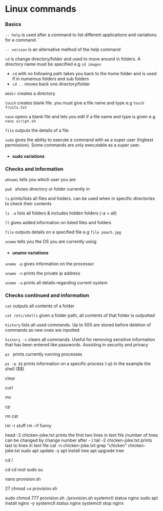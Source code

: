 # Linux commands 

### Basics 

```-- help``` is used after a command to list different applications and variations for a command. `

```-- version``` is an alternative method of the help command

```cd``` is change directory/folder and used to move around in folders. A directory name must be specified e.g ```cd images```
* ```cd``` with no following path takes you back to the home folder and is used if in numerous folders and sub folders
* ```cd ..``` moves back one directory/folder

```mkdir``` creates a directory 

```touch``` creates blank file. you must give a file name and type e.g ```touch fruits.txt```

```nano```  opens a blank file and lets you edit if a file name and type is given e.g ```nano script.sh```

```file``` outputs the details of a file


```sudo``` gives the ability to execute a command with as a super user (highest permission). Some commands are only executable as a super user.

* #### sudo variations 





### Checks and information


```whoami``` tells you which user you are

```pwd ``` shows directory or folder currently in

```ls``` prints/lists all files and folders. can be used when in specific directories to check their contents

```ls -a``` lists all folders & includes hidden folders (-a = all)

```ll``` gives added information on listed files and folders

```file``` outputs details on a specified file e.g ```file peach.jpg``` 

```uname``` tells you the OS you are currently using
 
* #### uname variations 

```uname -p```  gives information on the processor

```uname -n``` prints the private ip address

```uname -a``` prints all details regarding current system

### Checks continued and information 

```cat```  outputs all contents of a folder

```cat /etc/shells``` given a folder path, all contents of that folder is outputted

```history``` lists all used commands. Up to 500 are stored before deletion of commands as new ones are inputted

```history -c``` clears all commands. Useful for removing sensitive information that has been entered like passwords. Assisting in security and privacy
 
 ```ps ``` prints currently running processes

```ps -p $$``` prints information on a specific process (-p) in the example the shell ($$)



clear

curl

mv 

cp 
 
rm cat


rm -r stuff
rm -rf funny


head -2 chicken-joke.txt prints the first two lines in text file (number of lines can be changed by change number after - )
tail -2 chicken-joke.txt prints last to lines in text file
cat -n chicken-joke.txt
grep "chicken" chicken-joke.txt
sudo apt update -y 
apt install tree
apt upgrade
tree 


cd /
  
  
cd
cd root
sudo su
 
nano provision.sh

   27  chmod +x provision.sh

sudo chmod 777 provision.sh
./provision.sh
systemctl status nginx
sudo apt install nginx -y
systemctl status nginx
systemctl stop nginx